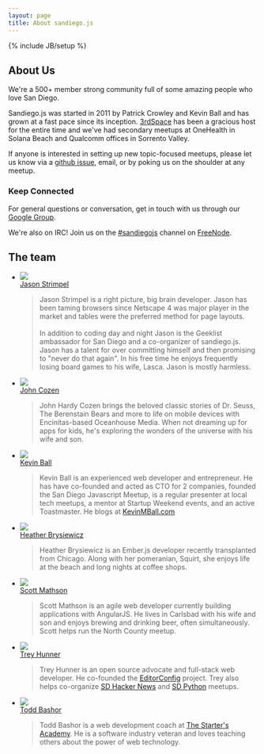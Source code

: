 ```yaml
---
layout: page
title: About sandiego.js
---
```

{% include JB/setup %}

## About Us

We're a 500+ member strong community full of some amazing people who love San Diego.

Sandiego.js was started in 2011 by Patrick Crowley and Kevin Ball and has grown at a
fast pace since its inception. [3rdSpace][] has been a gracious host for the entire time and
we've had secondary meetups at OneHealth in Solana Beach and Qualcomm offices in Sorrento Valley.

If anyone is interested in setting up new topic-focused meetups, please let us know via a [github issue][issues], email,
or by poking us on the shoulder at any meetup.

### Keep Connected

For general questions or conversation, get in touch with us through our [Google Group](https://groups.google.com/forum/#!forum/sandiegojs).

We're also on IRC!  Join us on the <a href="irc://irc.freenode.net/sandiegojs">#sandiegojs</a> channel on <a href="https://webchat.freenode.net/">FreeNode</a>.

## The team

<ul class="unstyled team-list">
  <li class="row">
    <div class="span3 pagination-centered">
      <img src="http://www.gravatar.com/avatar/6bdfb79d08504f6f90ea2716fae9231c" class="avatar avatar-small"><br>
      <a href="mailto:jstrimpel@gmail.com">Jason Strimpel</a>
    </div>
    <div class="span9">
      <blockquote>
      Jason Strimpel is a right picture, big brain developer. Jason has been taming browsers since Netscape 4 was major player in the market and tables were the preferred method for page layouts.
      <br><br>
      In addition to coding day and night Jason is the Geeklist ambassador for San Diego and a co-organizer of sandiego.js. Jason has a talent for over committing himself and then promising to "never do that again".
      In his free time he enjoys frequently losing board games to his wife, Lasca. Jason is mostly harmless.
      </blockquote>
    </div>
  </li>
  <li class="row">
    <div class="span3 pagination-centered">
      <img src="http://www.gravatar.com/avatar/cc7dc3aa0a1058b3ffb4d2e9c9881ace" class="avatar avatar-small"><br>
      <a href="mailto:johncozen@gmail.com">John Cozen</a>
    </div>
    <div class="span9">
      <blockquote>
      John Hardy Cozen brings the beloved classic stories of Dr. Seuss, The Berenstain Bears and more to
      life on mobile devices with Encinitas-based Oceanhouse Media. When not dreaming up for apps for kids,
      he's exploring the wonders of the universe with his wife and son.
      </blockquote>
    </div>
  </li>
  <li class="row">
    <div class="span3 pagination-centered">
      <img src="{{ASSET_PATH}}/img/kevin_ball_avatar.jpeg" class="avatar avatar-small"><br>
      <a href="mailto:kmball11@gmail.com">Kevin Ball</a>
    </div>
    <div class="span9">
      <blockquote>
        Kevin Ball is an experienced web developer and entrepreneur.  He has have co-founded and acted as CTO for 2 companies, founded the San Diego Javascript Meetup, is a regular presenter at local tech meetups, a mentor at Startup Weekend events, and an active Toastmaster.  He blogs at <a href='http://kevinmball.com'>KevinMBall.com</a>
      </blockquote>
    </div>
  </li>
  <li class="row">
    <div class="span3 pagination-centered">
      <img src="http://www.gravatar.com/avatar/c1ab1a8a3169311b0062176c2814feff" class="avatar avatar-small"><br>
      <a href="mailto:h.a.brysiewicz@gmail.com">Heather Brysiewicz</a>
    </div>
    <div class="span9">
      <blockquote>
      Heather Brysiewicz is an Ember.js developer recently transplanted
      from Chicago. Along with her pomeranian, Squirt, she enjoys life at the
      beach and long nights at coffee shops.
      </blockquote>
    </div>
  </li>
  <li class="row">
    <div class="span3 pagination-centered">
      <img src="http://www.gravatar.com/avatar/9b8ef36043e38d1182acd8f3e1e1067f" class="avatar avatar-small"><br>
      <a href="http://smathson.github.io/about">Scott Mathson</a>
    </div>
    <div class="span9">
      <blockquote>
      Scott Mathson is an agile web developer currently building applications with AngularJS. He lives in Carlsbad with his wife and son and enjoys brewing and drinking beer, often simultaneously. Scott helps run the North County meetup.
      </blockquote>
    </div>
  </li>
  <li class="row">
    <div class="span3 pagination-centered">
      <img src="http://www.gravatar.com/avatar/945d10168a7817c64276c164a57fa8de" class="avatar avatar-small"><br>
      <a href="http://treyhunner.com/about/">Trey Hunner</a>
    </div>
    <div class="span9">
      <blockquote>
      Trey Hunner is an open source advocate and full-stack web developer.  He co-founded the <a href="http://editorconfig.org">EditorConfig</a> project.  Trey also helps co-organize <a href="http://sdhn.org/">SD Hacker News</a> and <a href="http://pythonsd.org/">SD Python</a> meetups.
      </blockquote>
    </div>
  </li>
  <li class="row">
    <div class="span3 pagination-centered">
      <img src="http://www.gravatar.com/avatar/70c1eefc52f496a3710661c2d87c2b19" class="avatar avatar-small"><br>
      <a href="mailto:todd@thestartersacademy.com">Todd Bashor</a>
    </div>
    <div class="span9">
      <blockquote>
      Todd Bashor is a web development coach at <a href="http://thestartersacademy.com">The Starter's Academy</a>. He is a software industry veteran and loves teaching others about the power of web technology.  
      </blockquote>
    </div>
  </li>
</ul>



[Kevin]: mailto:kmball11@gmail.com
[Jarrod]: mailto:jsoverson@gmail.com
[meetup]: http://www.meetup.com/sandiegojs/ "Meetup.com page"
[sandiegojs.github.com]: https://github.com/sandiegojs/sandiegojs.github.com "Sandiego.js Github site"
[issues]: https://github.com/sandiegojs/sandiegojs.github.com/issues "Sandiego.js issue tracker"
[3rdspace]: http://3rdspace.co/ "3rdSpace"

